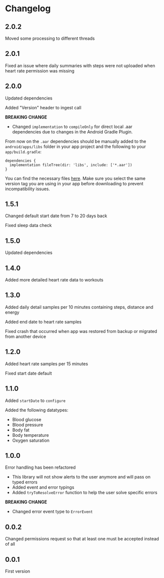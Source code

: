# Changelog

## 2.0.2

Moved some processing to different threads

## 2.0.1

Fixed an issue where daily summaries with steps were not uploaded when heart rate permission was missing

## 2.0.0

Updated dependencies

Added "Version" header to ingest call

**BREAKING CHANGE**

- Changed `implementation` to `compileOnly` for direct local .aar dependencies due to changes in the Android Gradle Plugin.

From now on the `.aar` dependencies should be manually added to the `android/apps/libs` folder in your app project and the following to your `app/build.gradle`:

```
dependencies {
  implementation fileTree(dir: 'libs', include: ['*.aar'])
}
```

You can find the necessary files [here](https://github.com/wefitter/react-native-wefitter-samsung/tree/v2.0.0/android/libs). Make sure you select the same version tag you are using in your app before downloading to prevent incompatibility issues.

## 1.5.1

Changed default start date from 7 to 20 days back

Fixed sleep data check

## 1.5.0

Updated dependencies

## 1.4.0

Added more detailed heart rate data to workouts

## 1.3.0

Added daily detail samples per 10 minutes containing steps, distance and energy

Added end date to heart rate samples

Fixed crash that occurred when app was restored from backup or migrated from another device

## 1.2.0

Added heart rate samples per 15 minutes

Fixed start date default

## 1.1.0

Added `startDate` to `configure`

Added the following datatypes:

- Blood glucose
- Blood pressure
- Body fat
- Body temperature
- Oxygen saturation

## 1.0.0

Error handling has been refactored

- This library will not show alerts to the user anymore and will pass
  on typed errors
- Added event and error typings
- Added `tryToResolveError` function to help the user solve specific errors

**BREAKING CHANGE**

- Changed error event type to `ErrorEvent`

## 0.0.2

Changed permissions request so that at least one must be accepted instead of all

## 0.0.1

First version
